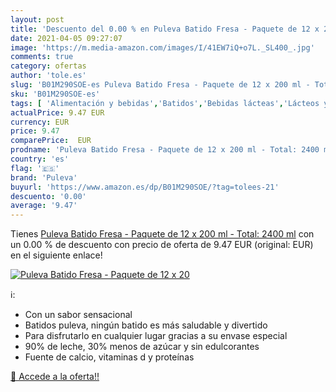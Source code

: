 ```yaml
---
layout: post
title: 'Descuento del 0.00 % en Puleva Batido Fresa - Paquete de 12 x 20'
date: 2021-04-05 09:27:07
image: 'https://m.media-amazon.com/images/I/41EW7iQ+o7L._SL400_.jpg'
comments: true
category: ofertas
author: 'tole.es'
slug: 'B01M290SOE-es Puleva Batido Fresa - Paquete de 12 x 200 ml - Total: 2400 ml'
sku: 'B01M290SOE-es'
tags: [ 'Alimentación y bebidas','Batidos','Bebidas lácteas','Lácteos y huevos','puleva', ]
actualPrice: 9.47 EUR
currency: EUR
price: 9.47
comparePrice:  EUR
prodname: 'Puleva Batido Fresa - Paquete de 12 x 200 ml - Total: 2400 ml'
country: 'es'
flag: '🇪🇸'
brand: 'Puleva'
buyurl: 'https://www.amazon.es/dp/B01M290SOE/?tag=tolees-21'
descuento: '0.00'
average: '9.47'
---
```


Tienes [Puleva Batido Fresa - Paquete de 12 x 200 ml - Total: 2400 ml](https://www.amazon.es/dp/B01M290SOE/?tag=tolees-21) con un 0.00 % de descuento con precio de oferta de 9.47 EUR (original:  EUR) en el siguiente enlace!

[![Puleva Batido Fresa - Paquete de 12 x 20](https://m.media-amazon.com/images/I/41EW7iQ+o7L._SL400_.jpg)](https://www.amazon.es/dp/B01M290SOE/?tag=tolees-21)

ℹ️:

- Con un sabor sensacional
- Batidos puleva, ningún batido es más saludable y divertido
- Para disfrutarlo en cualquier lugar gracias a su envase especial
- 90% de leche, 30% menos de azúcar y sin edulcorantes
- Fuente de calcio, vitaminas d y proteínas

[🛒 Accede a la oferta!!](https://www.amazon.es/dp/B01M290SOE/?tag=tolees-21)
